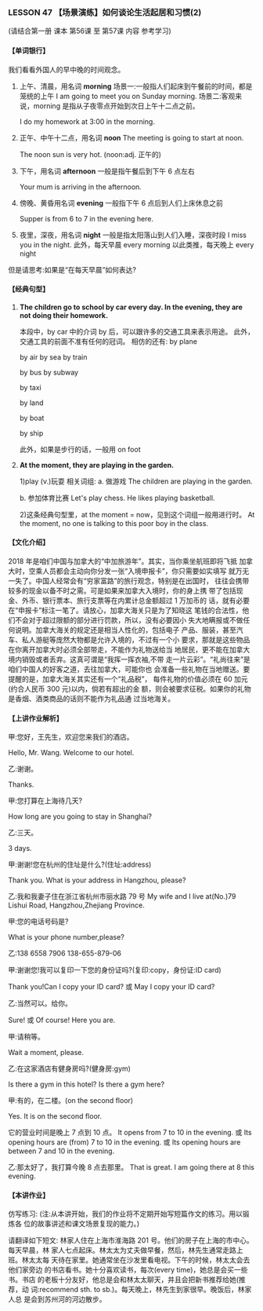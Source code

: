 ### LESSON 47 【场景演练】如何谈论生活起居和习惯(2)

(请结合第一册 课本 第56课 至 第57课 内容 参考学习) 

#### 【单词银行】

 我们看看外国人的早中晚的时间观念。

1. 上午、清晨，用名词 **morning** 场景一:一般指人们起床到午餐前的时间，都是笼统的上午
   I am going to meet you on Sunday morning.
   场景二:客观来说，morning 是指从子夜零点开始到次日上午十二点之前。 

   I do my homework at 3:00 in the morning.

2. 正午、中午十二点，用名词 **noon** The meeting is going to start at noon.

   The noon sun is very hot. (noon:adj. 正午的)

3. 下午，用名词 **afternoon** 一般是指午餐后到下午 6 点左右 

   Your mum is arriving in the afternoon.

4. 傍晚、黄昏用名词 **evening** 一般指下午 6 点后到人们上床休息之前 

   Supper is from 6 to 7 in the evening here.

5. 夜里，深夜，用名词 **night** 一般是指太阳落山到人们入睡，深夜时段 I miss you in the night.
   此外，每天早晨 every morning 以此类推，每天晚上 every night

但是请思考:如果是“在每天早晨”如何表达?

#### 【经典句型】

1. **The children go to school by car every day.
   In the evening, they are not doing their homework.**

   本段中，by car 中的介词 by 后，可以跟许多的交通工具来表示用途。 此外，交通工具的前面不准有任何的冠词。
   相仿的还有:
   by plane

   by air
   by sea
   by train 

   by bus
   by subway

   by taxi 

   by land 

   by boat 

   by ship

   此外，如果是步行的话，一般用 on foot

2. **At the moment, they are playing in the garden.**

   1)play (v.)玩耍
   相关词组:
   a. 做游戏
   The children are playing in the garden.

   b. 参加体育比赛
   Let's play chess.
   He likes playing basketball.

   2)这条经典句型里，at the moment = now，见到这个词组一般用进行时。 At the moment, no one is talking to this poor boy in the class.

#### 【文化介绍】

2018 年是咱们中国与加拿大的“中加旅游年”。其实，当你乘坐航班即将飞抵 加拿大时，空乘人员都会主动向你分发一张“入境申报卡”，你只需要如实填写 就万无一失了。中国人经常会有“穷家富路”的旅行观念，特别是在出国时， 往往会携带较多的现金以备不时之需。可是如果来加拿大入境时，你的身上携 带了包括现金、外币、银行票本、旅行支票等在内累计总金额超过 1 万加币的 话，就有必要在“申报卡”标注一笔了。请放心，加拿大海关只是为了知晓这 笔钱的合法性，他们不会对于超过限额的部分进行罚款，所以，没有必要因小 失大地瞒报或不做任何说明。加拿大海关的规定还是相当人性化的，包括电子 产品、服装，甚至汽车、私人游艇等庞然大物都是允许入境的，不过有一个小 要求，那就是这些物品在你离开加拿大时必须全部带走，不能作为礼物送给当 地居民，更不能在加拿大境内销毁或者丢弃。这真可谓是“我挥一挥衣袖,不带 走一片云彩”。“礼尚往来”是咱们中国人的好客之道，去往加拿大，可能你也 会准备一些礼物在当地赠送。要提醒的是，加拿大海关其实还有一个“礼品税”， 每件礼物的价值必须在 60 加元(约合人民币 300 元)以内，倘若有超出的金 额，则会被要求征税。如果你的礼物是香烟、酒类商品的话则不能作为礼品通 过当地海关。

#### 【上讲作业解析】 

甲:您好，王先生，欢迎您来我们的酒店。

Hello, Mr. Wang. Welcome to our hotel.

乙:谢谢。

Thanks.

甲:您打算在上海待几天?

How long are you going to stay in Shanghai?

乙:三天。

3 days.

甲:谢谢!您在杭州的住址是什么?(住址:address) 

Thank you. What is your address in Hangzhou, please?

乙:我和我妻子住在浙江省杭州市丽水路 79 号
 My wife and I live at(No.)79 Lishui Road, Hangzhou,Zhejiang Province.

甲:您的电话号码是?

What is your phone number,please?

乙:138 6558 7906 138-655-879-06

甲:谢谢您!我可以复印一下您的身份证吗?(复印:copy，身份证:ID card) 

Thank you!Can I copy your ID card? 或 May I copy your ID card?

乙:当然可以。给你。 

Sure! 或 Of course! Here you are.

甲:请稍等。

Wait a moment, please.

乙:在这家酒店有健身房吗?(健身房:gym) 

Is there a gym in this hotel?
Is there a gym here?

甲:有的，在二楼。(on the second floor) 

Yes. It is on the second floor.

它的营业时间是晚上 7 点到 10 点。
It opens from 7 to 10 in the evening.
或 Its opening hours are (from) 7 to 10 in the evening.
或 Its opening hours are between 7 and 10 in the evening.

乙:那太好了，我打算今晚 8 点去那里。 That is great.
 I am going there at 8 this evening.

#### 【本讲作业】

仿写练习: (注:从本讲开始，我们的作业将不定期开始写短篇作文的练习。用以锻炼各 位的故事讲述和课文场景复现的能力。)

请翻译如下短文:
林家人住在上海市淮海路 201 号。他们的房子在上海的市中心。每天早晨，林 家人七点起床。林太太为丈夫做早餐，然后，林先生通常走路上班。林太太每 天待在家里。她通常坐在沙发里看电视。下午的时候，林太太会去他们家旁边 的书店看书。她十分喜欢读书，每次(every time)，她总是会买一些书。书店 的老板十分友好，他总是会和林太太聊天，并且会把新书推荐给她(推荐，动 词:recommend sth. to sb.)。每天晚上，林先生到家很早。晚饭后，林家人总 是会到苏州河的河边散步。